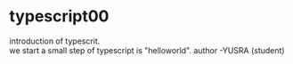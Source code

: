 # typescript00
introduction of typescrit.<br/>
we start a small step of typescript is "helloworld".
author -YUSRA (student)